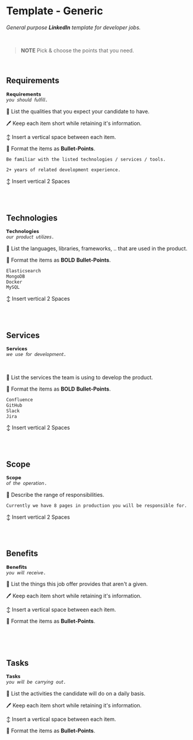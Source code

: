 
# Template - Generic

*General purpose **LinkedIn** template for developer jobs.*

<br>

> **NOTE** Pick & choose the points that you need.

<br>

## Requirements

```txt
𝗥𝗲𝗾𝘂𝗶𝗿𝗲𝗺𝗲𝗻𝘁𝘀
𝘺𝘰𝘶 𝘴𝘩𝘰𝘶𝘭𝘥 𝘧𝘶𝘭𝘧𝘪𝘭𝘭.
```

📝 List the qualities that you expect your candidate to have.

🖊 Keep each item short while retaining it's information.

↕ Insert a vertical space between each item.

🎨 Format the items as **Bullet-Points**.

```txt
Be familiar with the listed technologies / services / tools.
```

```txt
2+ years of related development experience.
```

↕ Insert vertical 2 Spaces

<br>
<br>

## Technologies

```txt
𝗧𝗲𝗰𝗵𝗻𝗼𝗹𝗼𝗴𝗶𝗲𝘀
𝘰𝘶𝘳 𝘱𝘳𝘰𝘥𝘶𝘤𝘵 𝘶𝘵𝘪𝘭𝘪𝘻𝘦𝘴.
```

📝 List the languages, libraries, frameworks, .. that are used in the product.

🎨 Format the items as **BOLD** **Bullet-Points**.

```txt
Elasticsearch
MongoDB
Docker
MySQL
```

↕ Insert vertical 2 Spaces

<br>
<br>

## Services

```txt
𝗦𝗲𝗿𝘃𝗶𝗰𝗲𝘀
𝘸𝘦 𝘶𝘴𝘦 𝘧𝘰𝘳 𝘥𝘦𝘷𝘦𝘭𝘰𝘱𝘮𝘦𝘯𝘵.
```

<br>

📝 List the services the team is using to develop the product.

🎨 Format the items as **BOLD** **Bullet-Points**.

```txt
Confluence
GitHub
Slack
Jira
```

↕ Insert vertical 2 Spaces

<br>
<br>

## Scope

```txt
𝗦𝗰𝗼𝗽𝗲
𝘰𝘧 𝘵𝘩𝘦 𝘰𝘱𝘦𝘳𝘢𝘵𝘪𝘰𝘯.
```

📝 Describe the range of responsibilities.

```txt
Currently we have 8 pages in production you will be responsible for.
```

↕ Insert vertical 2 Spaces

<br>
<br>

## Benefits

```txt
𝗕𝗲𝗻𝗲𝗳𝗶𝘁𝘀
𝘺𝘰𝘶 𝘸𝘪𝘭𝘭 𝘳𝘦𝘤𝘦𝘪𝘷𝘦.
```

📝 List the things this job offer provides that aren't a given.

🖊 Keep each item short while retaining it's information.

↕ Insert a vertical space between each item.

🎨 Format the items as **Bullet-Points**.

```txt

```

<br>
<br>

## Tasks

```txt
𝗧𝗮𝘀𝗸𝘀
𝘺𝘰𝘶 𝘸𝘪𝘭𝘭 𝘣𝘦 𝘤𝘢𝘳𝘳𝘺𝘪𝘯𝘨 𝘰𝘶𝘵.
```

📝 List the activities the candidate will do on a daily basis.

🖊 Keep each item short while retaining it's information.

↕ Insert a vertical space between each item.

🎨 Format the items as **Bullet-Points**.

```txt

```

<br>


<!----------------------------------------------------------------------------->
